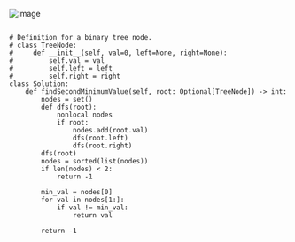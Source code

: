 ![image](https://github.com/abhyudaya12/Data_Structures_Algorithms/assets/28287783/a299ceb0-d5b2-4929-9cff-c57e54c4a85c)



```

# Definition for a binary tree node.
# class TreeNode:
#     def __init__(self, val=0, left=None, right=None):
#         self.val = val
#         self.left = left
#         self.right = right
class Solution:
    def findSecondMinimumValue(self, root: Optional[TreeNode]) -> int:
        nodes = set()
        def dfs(root):
            nonlocal nodes
            if root:
                nodes.add(root.val)
                dfs(root.left)
                dfs(root.right)
        dfs(root)
        nodes = sorted(list(nodes))
        if len(nodes) < 2:
            return -1
        
        min_val = nodes[0]
        for val in nodes[1:]:
            if val != min_val:
                return val
        
        return -1
```
